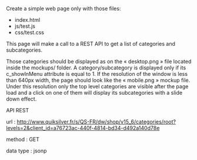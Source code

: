 Create a simple web page only with those files:
- index.html
- js/test.js
- css/test.css

This page will make a call to a REST API to get a list of categories and subcategories.

Those categories should be displayed as on the « desktop.png »  file located inside the mockups/ folder. A category/subcategory is displayed only if its c_showInMenu attribute is equal to 1.
If the resolution of the window is less than 640px width, the page should look like the « mobile.png » mockup file. Under this resolution only the top level categories are visible after the page load and a click on one of them will display its subcategories with a slide down effect.


API REST

url : http://www.quiksilver.fr/s/QS-FR/dw/shop/v15_6/categories/root?levels=2&client_id=a76723ac-440f-4814-bd34-d492a140d78e

method : GET

data type : jsonp
